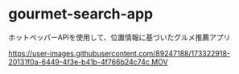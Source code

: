 # gourmet-search-app
ホットペッパーAPIを使用して、位置情報に基づいたグルメ推薦アプリ




https://user-images.githubusercontent.com/89247188/173322918-20131f0a-6449-4f3e-b41b-4f766b24c74c.MOV

